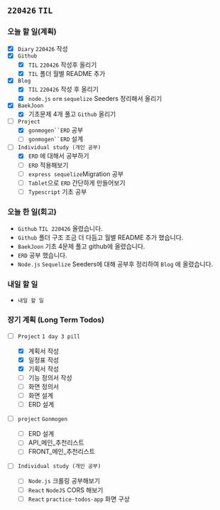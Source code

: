 ## `220426` `TIL`

### 오늘 할 일(계획)

- [x] `Diary` `220426` 작성
- [x] `Github`
  - [x] `TIL` `220426` 작성후 올리기
  - [x] `TIL` 폴더 월별 README 추가
- [x] `Blog`
  - [x] `TIL` `220426` 작성 후 올리기
  - [x] `node.js` `orm` `sequelize` Seeders 정리해서 올리기
- [x] `BaekJoon`
  - [x] 기초문제 4개 풀고 `Github` 올리기
- [ ] `Project`
  - [x] ` gonmogen``ERD ` 공부
  - [ ] ` gonmogen``ERD ` 설계
- [ ] `Individual study (개인 공부)`
  - [x] `ERD` 에 대해서 공부하기
  - [ ] `ERD` 적용해보기
  - [ ] `express sequelize`Migration 공부
  - [ ] `Tablet`으로 `ERD` 간단하게 만들어보기
  - [ ] `Typescript` 기초 공부

### 오늘 한 일(회고)

- `Github` `TIL 220426` 올렸습니다.
- `Github` 폴더 구조 조금 더 다듬고 월별 README 추가 했습니다.
- `BaekJoon` 기초 4문제 풀고 github에 올렸습니다.
- `ERD` 공부 했습니다.
- `Node.js` `Sequelize` Seeders에 대해 공부후 정리하여 `Blog` 에 올렸습니다.

### 내일 할 일

- `내일 할 일`

### 장기 계획 (Long Term Todos)

- [ ] `Project` `1 day 3 pill`

  - [x] 계획서 작성
  - [x] 일정표 작성
  - [x] 기획서 작성
  - [ ] 기능 정의서 작성
  - [ ] 화면 정의서
  - [ ] 화면 설계
  - [ ] ERD 설계

- [ ] `project` `Gonmogen`

  - [ ] ERD 설계
  - [ ] API\_메인\_추천리스트
  - [ ] FRONT\_메인\_추천리스트

- [ ] `Individual study (개인 공부)`
  - [ ] `Node.js` 크롤링 공부해보기
  - [ ] `React` `NodeJS` CORS 해보기
  - [ ] `React` `practice-todos-app` 화면 구상
